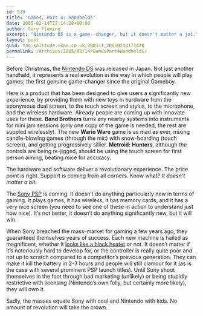 ```yaml
---
id: 539
title: 'Games, Part 4: Handhelds'
date: 2005-02-14T17:14:28+00:00
author: Gary Fleming
excerpt: "Nintendo DS is a game--changer, but it doesn't matter a jot."
layout: post
guid: tag:solitude.vkps.co.uk,2003:1,20050214171428
permalink: /Archives/2005/02/14/GamesPart4Handhelds/
---
```

Before Christmas, the [Nintendo DS](http://www.nintendo.com/systemsds) was released in Japan. Not just another handheld, it represents a real evolution in the way in which people will play games; the first genuine game-changer since the original Gameboy.

Here is a product that has been designed to give users a significantly new experience, by providing them with new toys in hardware from the eponymous dual screen, to the touch screen and stylus, to the microphone, and the wireless hardware. Already people are coming up with innovate uses for these. **Band Brothers** turns any nearby systems into instruments for mini jam sessions (only one copy of the game is needed, the rest are suppled wirelessly). The new **Wario Ware** game is as mad as ever, mixing candle-blowing games (through the mic) with snow-boarding (touch screen), and getting progressively sillier. **Metroid: Hunters**, although the controls are being re-jigged, should be using the touch screen for first person aiming, beating mice for accuracy.

The hardware and software deliver a revolutionary experience. The price point is right. Support is coming from all corners. Know what? _It doesn&#8217;t matter a bit_.

The [Sony <acronym title="PlayStation Portable">PSP</acronym>](http://psp.ign.com/) is coming. It doesn&#8217;t do anything particularly new in terms of gaming. It plays games, it has wireless, it has memory cards, and it has a very nice screen (you need to see one of these in action to understand just how nice). It&#8217;s not better, it doesn&#8217;t do anything significantly new, but it will win.

When Sony breached the mass-market for gaming a few years ago, they guaranteed themselves years of success. Each new machine is hailed as magnificent, whether it [looks like a black heater](http://www.playstation.com/ "PlayStation 2. You know it is a heater.") or not. It doesn&#8217;t matter if it&#8217;s notoriously hard to develop for, or the controller is really quite poor and not up to scratch compared to a competitor&#8217;s previous generation. They can make it kill the battery in 2-3 hours and people will still clamour for it (as is the case with several prominent PSP launch titles). Until Sony shoot themselves in the foot through bad marketing (unlikely) or being stupidly restrictive with licensing (Nintendo&#8217;s own folly, but certainly more likely), they will own it.

Sadly, the masses equate Sony with cool and Nintendo with kids. No amount of revolution will take the crown.